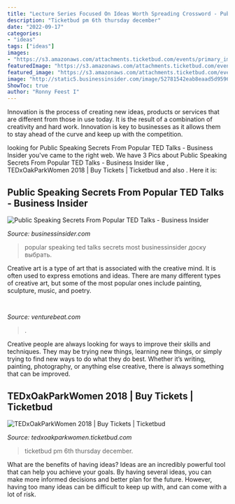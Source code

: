 ```yaml
---
title: "Lecture Series Focused On Ideas Worth Spreading Crossword - Public Speaking Secrets From Popular Ted Talks"
description: "Ticketbud pm 6th thursday december"
date: "2022-09-17"
categories:
- "ideas"
tags: ["ideas"]
images:
- "https://s3.amazonaws.com/attachments.ticketbud.com/events/primary_images/493215/banner/TEDxOPW_2017_standingovation_original.jpg?1539368995"
featuredImage: "https://s3.amazonaws.com/attachments.ticketbud.com/events/primary_images/493215/banner/TEDxOPW_2017_standingovation_original.jpg?1539368995"
featured_image: "https://s3.amazonaws.com/attachments.ticketbud.com/events/primary_images/493215/banner/TEDxOPW_2017_standingovation_original.jpg?1539368995"
image: "http://static5.businessinsider.com/image/52781542eab8eaad5d9596c3-506-253/7-public-speaking-secrets-from-the-most-popular-ted-talks.jpg"
ShowToc: true
author: "Ronny Feest I"
---
```



Innovation is the process of creating new ideas, products or services that are different from those in use today. It is the result of a combination of creativity and hard work. Innovation is key to businesses as it allows them to stay ahead of the curve and keep up with the competition.

	

		
looking for Public Speaking Secrets From Popular TED Talks - Business Insider you've came to the right web. We have 3 Pics about Public Speaking Secrets From Popular TED Talks - Business Insider like , TEDxOakParkWomen 2018 | Buy Tickets | Ticketbud and also . Here it is:
		
    
## Public Speaking Secrets From Popular TED Talks - Business Insider

<img loading=lazy src="http://static5.businessinsider.com/image/52781542eab8eaad5d9596c3-506-253/7-public-speaking-secrets-from-the-most-popular-ted-talks.jpg" onerror="this.onerror=null;this.src='https://tse1.mm.bing.net/th?id=OIP.59tGyWZZ9RNvYVTZJHeMGgHaDt&amp;pid=15.1';" alt="Public Speaking Secrets From Popular TED Talks - Business Insider">

_Source: businessinsider.com_

>popular speaking ted talks secrets most businessinsider доску выбрать. 

	

Creative art is a type of art that is associated with the creative mind. It is often used to express emotions and ideas. There are many different types of creative art, but some of the most popular ones include painting, sculpture, music, and poetry.

    
## 

<img loading=lazy src="https://venturebeat.com/wp-content/uploads/2020/07/unity-transform-2020-labeling-comlexity.jpg" onerror="this.onerror=null;this.src='https://tse1.mm.bing.net/th?id=OIP.Muk9wk0wxlX4FOFIj9yonAHaEn&amp;pid=15.1';" alt="">

_Source: venturebeat.com_

>. 

	

Creative people are always looking for ways to improve their skills and techniques. They may be trying new things, learning new things, or simply trying to find new ways to do what they do best. Whether it’s writing, painting, photography, or anything else creative, there is always something that can be improved.

    
## TEDxOakParkWomen 2018 | Buy Tickets | Ticketbud

<img loading=lazy src="https://s3.amazonaws.com/attachments.ticketbud.com/events/primary_images/493215/banner/TEDxOPW_2017_standingovation_original.jpg?1539368995" onerror="this.onerror=null;this.src='https://tse1.mm.bing.net/th?id=OIP._LcgiCHeaBROvB67WJcnpAHaE-&amp;pid=15.1';" alt="TEDxOakParkWomen 2018 | Buy Tickets | Ticketbud">

_Source: tedxoakparkwomen.ticketbud.com_

>ticketbud pm 6th thursday december. 

	

What are the benefits of having ideas?
Ideas are an incredibly powerful tool that can help you achieve your goals. By having several ideas, you can make more informed decisions and better plan for the future. However, having too many ideas can be difficult to keep up with, and can come with a lot of risk.


